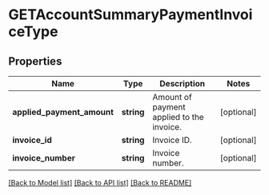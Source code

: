 # GETAccountSummaryPaymentInvoiceType

## Properties
Name | Type | Description | Notes
------------ | ------------- | ------------- | -------------
**applied_payment_amount** | **string** | Amount of payment applied to the invoice. | [optional] 
**invoice_id** | **string** | Invoice ID. | [optional] 
**invoice_number** | **string** | Invoice number. | [optional] 

[[Back to Model list]](../README.md#documentation-for-models) [[Back to API list]](../README.md#documentation-for-api-endpoints) [[Back to README]](../README.md)


